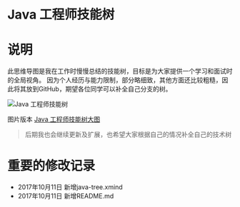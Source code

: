 Java 工程师技能树
===============

# 说明

此思维导图是我在工作时慢慢总结的技能树，目标是为大家提供一个学习和面试时的全局视角。
因为个人经历与能力限制，部分略细致，其他方面还比较粗糙，因此将其放到GitHub，期望各位同学可以补全自己分支的树。

![Java 工程师技能树](https://github.com/yandongquan/java-skill-tree/blob/master/java-tree.png?raw=true "Java 工程师技能树")

图片版本 [Java 工程师技能树大图](https://github.com/yandongquan/java-skill-tree/blob/master/java-tree.png?raw=true "Java 工程师技能树大图")

> 后期我也会继续更新及扩展，也希望大家根据自己的情况补全自己的技术树

# 重要的修改记录

- 2017年10月11日 新增java-tree.xmind
- 2017年10月11日 新增README.md


